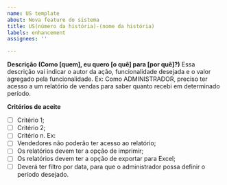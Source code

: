 ```yaml
---
name: US template
about: Nova feature do sistema
title: US(número da história)-(nome da história)
labels: enhancement
assignees: ''

---
```


**Descrição (Como [quem], eu quero [o quê] para [por quê]?)**
Essa descrição vai indicar o autor da ação, funcionalidade desejada e o valor agregado pela funcionalidade.
Ex: Como ADMINISTRADOR, preciso ter acesso a um relatório de vendas para saber quanto recebi em determinado período.

**Critérios de aceite**
- [ ] Critério 1;
- [ ] Critério 2;
- [ ] Critério n.
Ex:
- [ ] Vendedores não poderão ter acesso ao relatório;
- [ ] Os relatórios devem ter a opção de imprimir;
- [ ] Os relatórios devem ter a opção de exportar para Excel;
- [ ] Deverá ter filtro por data, para que o administrador possa definir o período desejado.
